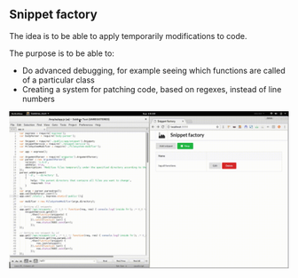 ## Snippet factory

The idea is to be able to apply temporarily modifications to code. 

The purpose is to be able to:
  * Do advanced debugging, for example seeing which functions are called of a particular class
  * Creating a system for patching code, based on regexes, instead of line numbers

![Showing how it works](https://github.com/jeroendeswaef/snippet-factory/blob/master/doc/snippet-factory.gif)


